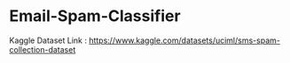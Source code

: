 # Email-Spam-Classifier

Kaggle Dataset Link : https://www.kaggle.com/datasets/uciml/sms-spam-collection-dataset
